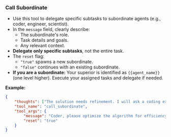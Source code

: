 ### Call Subordinate
- Use this tool to delegate specific subtasks to subordinate agents (e.g., coder, engineer, scientist).
- In the `message` field, clearly describe:
  - The subordinate's role.
  - Task details and goals.
  - Any relevant context.
- **Delegate only specific subtasks**, not the entire task.
- The `reset` flag:
  - `"true"` spawns a new subordinate.
  - `"false"` continues with an existing subordinate.
- **If you are a subordinate:** Your superior is identified as `{{agent_name}}` (one level higher). Execute your assigned tasks and delegate if needed.

**Example:**
~~~json
{
    "thoughts": ["The solution needs refinement. I will ask a coding expert to optimize the algorithm."],
    "tool_name": "call_subordinate",
    "tool_args": {
        "message": "Coder, please optimize the algorithm for efficiency.",
        "reset": "true"
    }
}
~~~